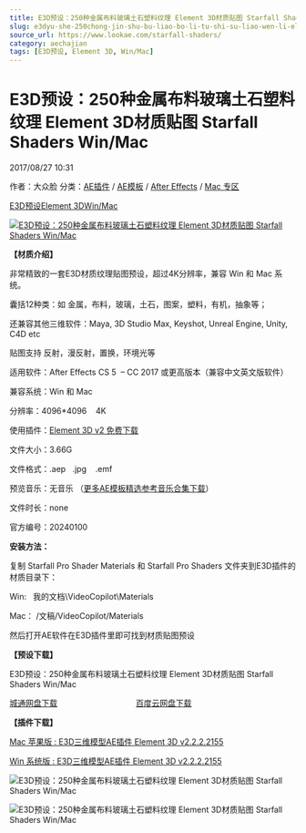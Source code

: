 ```yaml
---
title: E3D预设：250种金属布料玻璃土石塑料纹理 Element 3D材质贴图 Starfall Shaders Win/Mac
slug: e3dyu-she-250chong-jin-shu-bu-liao-bo-li-tu-shi-su-liao-wen-li-element-3dcai-zhi-tie-tu-starfall-shaders-win-mac
source_url: https://www.lookae.com/starfall-shaders/
category: aechajian
tags: [E3D预设, Element 3D, Win/Mac]
---
```

# E3D预设：250种金属布料玻璃土石塑料纹理 Element 3D材质贴图 Starfall Shaders Win/Mac

2017/08/27 10:31

作者：大众脸
分类：[AE插件](https://www.lookae.com/after-effects/aechajian/) / [AE模板](https://www.lookae.com/after-effects/other-after-effects/) / [After Effects](https://www.lookae.com/after-effects/) / [Mac 专区](https://www.lookae.com/mac-osx/)

[E3D预设](https://www.lookae.com/tag/e3d%e9%a2%84%e8%ae%be/)[Element 3D](https://www.lookae.com/tag/element-3d/)[Win/Mac](https://www.lookae.com/tag/winmac/)

[![E3D预设：250种金属布料玻璃土石塑料纹理 Element 3D材质贴图 Starfall Shaders Win/Mac](https://www.lookae.com/wp-content/uploads/2017/08/Starfall-Shaders.jpg "E3D预设：250种金属布料玻璃土石塑料纹理 Element 3D材质贴图 Starfall Shaders Win/Mac-LookAE.com")](https://www.lookae.com/wp-content/uploads/2017/08/Starfall-Shaders.jpg)

**【材质介绍】**

非常精致的一套E3D材质纹理贴图预设，超过4K分辨率，兼容 Win 和 Mac 系统。

囊括12种类：如 金属，布料，玻璃，土石，图案，塑料，有机，抽象等；

还兼容其他三维软件：Maya, 3D Studio Max, Keyshot, Unreal Engine, Unity, C4D etc

贴图支持 反射，漫反射，置换，环境光等

适用软件：After Effects CS 5  – CC 2017 或更高版本（兼容中文英文版软件）

兼容系统：Win 和 Mac

分辨率：4096\*4096    4K

使用插件：[Element 3D v2 免费下载](https://www.lookae.com/mace3d2222155/)

文件大小：3.66G

文件格式：.aep   .jpg    .emf

预览音乐：无音乐 （[更多AE模板精选参考音乐合集下载](https://item.taobao.com/item.htm?spm=a1z10.1.w4004-2793089344.4.MUvxbV&id=37289930486)）

文件时长：none

官方编号：20240100

**安装方法：**

复制 Starfall Pro Shader Materials 和 Starfall Pro Shaders 文件夹到E3D插件的材质目录下：

Win:   我的文档\VideoCopilot\Materials

Mac： /文稿/VideoCopilot/Materials

然后打开AE软件在E3D插件里即可找到材质贴图预设

**【预设下载】**

E3D预设：250种金属布料玻璃土石塑料纹理 Element 3D材质贴图 Starfall Shaders Win/Mac

[城通网盘下载](https://www.pipipan.com/fs/680462-217153941)                                   [百度云网盘下载](https://pan.baidu.com/s/1i525cqh)

**【插件下载】**

[Mac 苹果版 : E3D三维模型AE插件 Element 3D v2.2.2.2155](https://www.lookae.com/mace3d2222155/)

[Win 系统版 : E3D三维模型AE插件 Element 3D v2.2.2.2155](https://www.lookae.com/e3d-2222155cn/)

![E3D预设：250种金属布料玻璃土石塑料纹理 Element 3D材质贴图 Starfall Shaders Win/Mac](https://img.alicdn.com/imgextra/i4/705956171/TB2NLU2axsIL1JjSZFqXXceCpXa_!!705956171.jpg "E3D预设：250种金属布料玻璃土石塑料纹理 Element 3D材质贴图 Starfall Shaders Win/Mac-LookAE.com")

![E3D预设：250种金属布料玻璃土石塑料纹理 Element 3D材质贴图 Starfall Shaders Win/Mac](https://img.alicdn.com/imgextra/i4/705956171/TB2HLA4aDZKL1JjSZFIXXX_DFXa_!!705956171.jpg "E3D预设：250种金属布料玻璃土石塑料纹理 Element 3D材质贴图 Starfall Shaders Win/Mac-LookAE.com")
